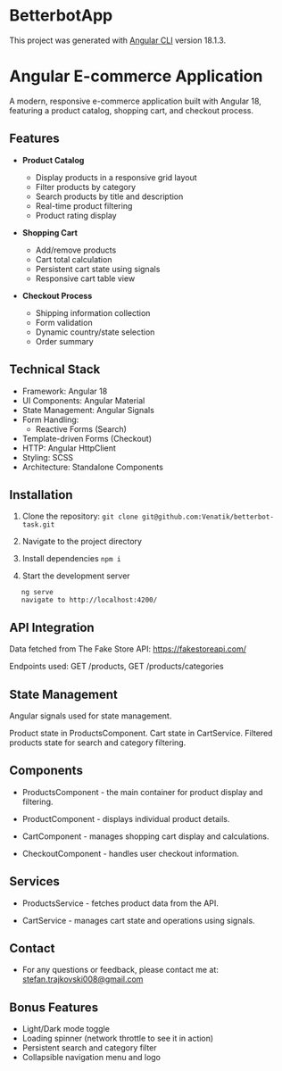 # BetterbotApp

This project was generated with [Angular CLI](https://github.com/angular/angular-cli) version 18.1.3.

# Angular E-commerce Application

A modern, responsive e-commerce application built with Angular 18, featuring a product catalog, shopping cart, and checkout process.

## Features

- **Product Catalog**

  - Display products in a responsive grid layout
  - Filter products by category
  - Search products by title and description
  - Real-time product filtering
  - Product rating display

- **Shopping Cart**

  - Add/remove products
  - Cart total calculation
  - Persistent cart state using signals
  - Responsive cart table view

- **Checkout Process**
  - Shipping information collection
  - Form validation
  - Dynamic country/state selection
  - Order summary

## Technical Stack

- Framework: Angular 18
- UI Components: Angular Material
- State Management: Angular Signals
- Form Handling:
  - Reactive Forms (Search)
- Template-driven Forms (Checkout)
- HTTP: Angular HttpClient
- Styling: SCSS
- Architecture: Standalone Components

## Installation

1. Clone the repository:
   `git clone git@github.com:Venatik/betterbot-task.git`

2. Navigate to the project directory

3. Install dependencies
   `npm i`

4. Start the development server

```
   ng serve
   navigate to http://localhost:4200/
```

## API Integration

Data fetched from The Fake Store API: https://fakestoreapi.com/

Endpoints used: GET /products, GET /products/categories

## State Management

Angular signals used for state management.

Product state in ProductsComponent.
Cart state in CartService.
Filtered products state for search and category filtering.

## Components

- ProductsComponent - the main container for product display and filtering.

- ProductComponent - displays individual product details.

- CartComponent - manages shopping cart display and calculations.

- CheckoutComponent - handles user checkout information.

## Services

- ProductsService - fetches product data from the API.

- CartService - manages cart state and operations using signals.

## Contact

- For any questions or feedback, please contact me at: stefan.trajkovski008@gmail.com

## Bonus Features

- Light/Dark mode toggle
- Loading spinner (network throttle to see it in action)
- Persistent search and category filter
- Collapsible navigation menu and logo
